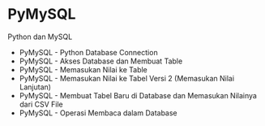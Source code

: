 # PyMySQL
Python dan MySQL

- PyMySQL - Python Database Connection
- PyMySQL - Akses Database dan Membuat Table
- PyMySQL - Memasukan Nilai ke Table
- PyMySQL - Memasukan Nilai ke Tabel Versi 2 (Memasukan Nilai Lanjutan)
- PyMySQL - Membuat Tabel Baru di Database dan Memasukan Nilainya dari CSV File
- PyMySQL - Operasi Membaca dalam Database
